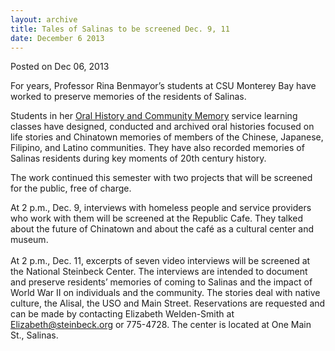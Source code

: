 ```yaml
---
layout: archive
title: Tales of Salinas to be screened Dec. 9, 11
date: December 6 2013
---
```





<span class="date">Posted on Dec 06, 2013    </span>
<p>For years, Professor Rina Benmayor&#x2019;s students at CSU Monterey
Bay have worked to preserve memories of the residents of
Salinas.</p>
<p>Students in her <a href="http://hcom.csumb.edu/oral-history" rel="nofollow">Oral History and Community Memory</a> service
learning classes have designed,&#xA0;conducted and archived oral
histories focused on life stories and Chinatown memories of members
of the Chinese, Japanese, Filipino, and Latino communities. They
have also recorded memories of Salinas residents during key moments
of 20th century history.</p>
<p>The work continued this semester with two projects that will be
screened for the public, free of charge.</p>
<p>At 2 p.m., Dec. 9, interviews with homeless people and service
providers who work with them will be screened at the Republic Cafe.
They talked about the future of Chinatown and about the caf&#xE9; as a
cultural center and museum.<br>
<br>
At 2 p.m., Dec. 11, excerpts of seven video interviews will be
screened at the National Steinbeck Center. The interviews are
intended to document and preserve residents&#x2019; memories of coming to
Salinas and the impact of World War II on individuals and the
community. The stories deal with native culture, the Alisal, the
USO and Main Street. Reservations are requested and can be made by
contacting Elizabeth Welden-Smith at <a href="mailto:Elizabeth@steinbeck.org">Elizabeth@steinbeck.org</a> or
775-4728. The center is located at One Main St., Salinas.</br></br></p>





